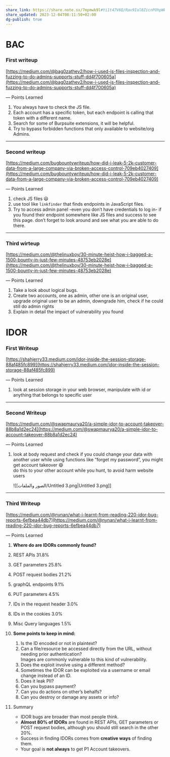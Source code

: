 ```yaml
---
share_link: https://share.note.sx/7mpmwk9l#Yi1t47V6Q/Rav9Ial8ZicnPOhpWWW166OuV5Yyxfa5w
share_updated: 2023-12-04T08:11:50+02:00
dg-publish: true
---
```

  

# BAC

### First writeup

[https://medium.com/@bag0zathev2/how-i-used-js-files-inspection-and-fuzzing-to-do-admins-supports-stuff-dd4f700605a](https://medium.com/@bag0zathev2/how-i-used-js-files-inspection-and-fuzzing-to-do-admins-supports-stuff-dd4f700605a)

  

— Points Learned

  

1. You always have to check the JS file.
2. Each account has a specific token, but each endpoint is calling that token with a different name.
3. Search for some of Burpsuite extensions, it will be helpful.
4. Try to bypass forbidden functions that only available to website/org Admins.

  

---

  

### Second writeup

[https://medium.com/bugbountywriteup/how-did-i-leak-5-2k-customer-data-from-a-large-company-via-broken-access-control-709eb4027409](https://medium.com/bugbountywriteup/how-did-i-leak-5-2k-customer-data-from-a-large-company-via-broken-access-control-709eb4027409)

  

— Points Learned

  

1. check JS files 😃
2. use tool like `linkfinder` that finds endpoints in JavaScript files.
3. Try to access admin panel -even you don’t have credentials to log in- if you found their endpoint somewhere like JS files and success to see this page. don’t forget to look around and see what you are able to do there.

  

---

  

### Third wirteup

[https://medium.com/@thelinuxboy/30-minute-heist-how-i-bagged-a-1500-bounty-in-just-few-minutes-48753eb2028e](https://medium.com/@thelinuxboy/30-minute-heist-how-i-bagged-a-1500-bounty-in-just-few-minutes-48753eb2028e)

  

— Points Learned

  

1. Take a look about logical bugs.
2. Create two accounts, one as admin, other one is an original user, upgrade original user to be an admin, downgrade him, check if he could still do admin rights
3. Explain in detail the impact of vulnerability you found

# IDOR

### First Writeup

[https://shahjerry33.medium.com/idor-inside-the-session-storage-88af485fc899](https://shahjerry33.medium.com/idor-inside-the-session-storage-88af485fc899)

  

— Points Learned

1. look at session storage in your web browser, manipulate with id or anything that belongs to specific user

  

---

  

### Second Writeup

[https://medium.com/@swapmaurya20/a-simple-idor-to-account-takeover-88b8a1d2ec24](https://medium.com/@swapmaurya20/a-simple-idor-to-account-takeover-88b8a1d2ec24)

  

— Points Learned

  

1. look at body request and check if you could change your data with another user while using functions like “forget my password”, you might get account takeover 😄  
    do this to your other account while you hunt, to avoid harm website users  
    
    ![[الصور والملفات/Untitled 3.png|Untitled 3.png]]
    

  

---

  

### Third Writeup

[https://medium.com/@nynan/what-i-learnt-from-reading-220-idor-bug-reports-6efbea44db7](https://medium.com/@nynan/what-i-learnt-from-reading-220-idor-bug-reports-6efbea44db7)  

  

— Points Learned

1. **Where do are IDORs commonly found?**

1. REST APIs 31.8%
2. GET parameters 25.8%
3. POST request bodies 21.2%
4. graphQL endpoints 9.1%
5. PUT parameters 4.5%
6. IDs in the request header 3.0%
7. IDs in the cookies 3.0%
8. Misc Query languages 1.5%

1. **Some points to keep in mind:**
    1. Is the ID encoded or not in plaintext?
    2. Can a file/resource be accessed directly from the URL, without needing prior authentication?  
        Images are commonly vulnerable to this kind of vulnerability.
    3. Does the exploit involve using a different method?
    4. Sometimes the IDOR can be exploited via a username or email change instead of an ID.
    5. Does it leak PII?
    6. Can you bypass payment?
    7. Can you do actions on other’s behalfs?
    8. Can you destroy or damage any assets or info?
2. Summary
    
    - IDOR bugs are broader than most people think.
    - **Almost 80% of IDORs** are found in REST APIs, GET parameters or POST request bodies, although you should still search in the other 20%.
    - Success in finding IDORs comes from **creative ways** of finding them.
    - Your goal is **not always** to get P1 Account takeovers.